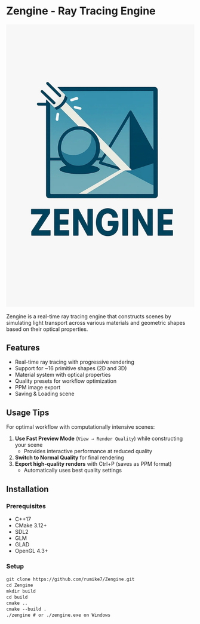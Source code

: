 # Zengine - Ray Tracing Engine

![Zengine Logo](assets/logo.jpeg) 

Zengine is a real-time ray tracing engine that constructs scenes by simulating light transport across various materials and geometric shapes based on their optical properties.

## Features

- Real-time ray tracing with progressive rendering
- Support for ~16 primitive shapes (2D and 3D)
- Material system with optical properties
- Quality presets for workflow optimization
- PPM image export
- Saving & Loading scene

## Usage Tips

For optimal workflow with computationally intensive scenes:

1. **Use Fast Preview Mode** (`View → Render Quality`) while constructing your scene
   - Provides interactive performance at reduced quality
2. **Switch to Normal Quality** for final rendering
3. **Export high-quality renders** with Ctrl+P (saves as PPM format)
   - Automatically uses best quality settings

## Installation

### Prerequisites

- C++17
- CMake 3.12+
- SDL2
- GLM
- GLAD
- OpenGL 4.3+

### Setup 
```
git clone https://github.com/rumike7/Zengine.git
cd Zengine
mkdir build 
cd build 
cmake ..
cmake --build .
./zengine # or ./zengine.exe on Windows 
```